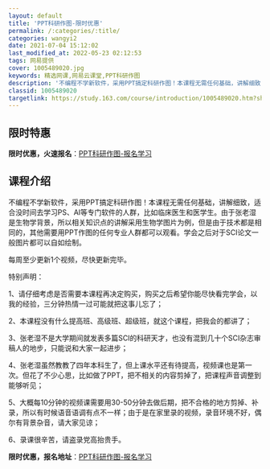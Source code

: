 ```yaml
---
layout: default
title: 'PPT科研作图-限时优惠'
permalink: /:categories/:title/
categories: wangyi2
date: 2021-07-04 15:12:02
last_modified_at: 2022-05-23 02:12:53
tags: 网易提供
cover: 1005489020.jpg
keywords: 精选网课,网易云课堂,PPT科研作图
description: '不编程不学新软件，采用PPT搞定科研作图！本课程无需任何基础，讲解细致，适合没时间去学习PS、AI等专门软件的人群，比如'
classid: 1005489020
targetlink: https://study.163.com/course/introduction/1005489020.htm?share=1&shareId=1025206652&utm_campaign=share&utm_medium=iphoneShare&utm_source=&utm_u=1025206652
---
```


## 限时特惠

**限时优惠，火速报名**：[PPT科研作图-报名学习](https://study.163.com/course/introduction/1005489020.htm?share=1&shareId=1025206652&utm_campaign=share&utm_medium=iphoneShare&utm_source=&utm_u=1025206652)

## 课程介绍

不编程不学新软件，采用PPT搞定科研作图！本课程无需任何基础，讲解细致，适合没时间去学习PS、AI等专门软件的人群，比如临床医生和医学生。由于张老湿是生物学背景，所以相关知识点的讲解采用生物学图片为例，但是由于技术都是相同的，其他需要用PPT作图的任何专业人群都可以观看。学会之后对于SCI论文一般图片都可以自如绘制。



每周至少更新1个视频，尽快更新完毕。



特别声明：

1、请仔细考虑是否需要本课程再决定购买，购买之后希望你能尽快看完学会，以我的经验，三分钟热情一过可能就把这事儿忘了；

2、本课程没有什么提高班、高级班、超级班，就这个课程，把我会的都讲了；

3、张老湿不是大学期间就发表多篇SCI的科研天才，也没有混到几十个SCI杂志审稿人的地步，只能说和大家一起进步；

4、张老湿虽然教教了四年本科生了，但上课水平还有待提高，视频课也是第一次。但花了不少心思，比如做了PPT，把不相关的内容剪掉了，把课程声音调整到能够听见；

5、大概每10分钟的视频课需要用30-50分钟去做后期，把不合格的地方剪掉、补录，所以有时候语音语调有点不一样；由于是在家里录的视频，录音环境不好，偶尔有背景杂音，请大家见谅；

6、录课很辛苦，请盗录党高抬贵手。

**限时优惠，报名地址**：[PPT科研作图-报名学习](https://study.163.com/course/introduction/1005489020.htm?share=1&shareId=1025206652&utm_campaign=share&utm_medium=iphoneShare&utm_source=&utm_u=1025206652)

